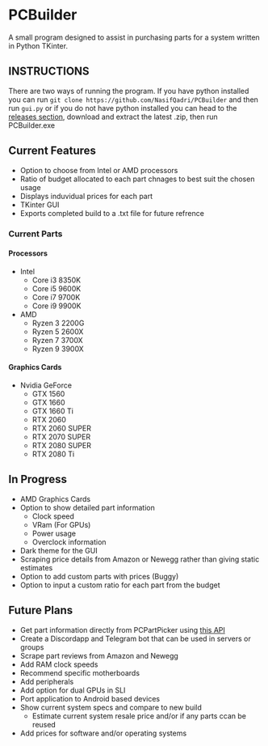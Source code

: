# PCBuilder #

A small program designed to assist in purchasing parts for a system written in Python TKinter.




## INSTRUCTIONS ##

There are two ways of running the program. If you have python installed you can run `git clone https://github.com/NasifQadri/PCBuilder` and then run `gui.py` or if you do not have python installed you can head to the [releases section](https://github.com/NasifQadri/PCBuilder/releases), download and extract the latest .zip, then run PCBuilder.exe


## ##

## Current Features ##

* Option to choose from Intel or AMD processors
* Ratio of budget allocated to each part chnages to best suit the chosen usage
* Displays induvidual prices for each part 
* TKinter GUI 
* Exports completed build to a .txt file for future refrence




### Current Parts ###

#### Processors ####

* Intel
  * Core i3 8350K
  * Core i5 9600K
  * Core i7 9700K
  * Core i9 9900K
* AMD
  * Ryzen 3 2200G
  * Ryzen 5 2600X
  * Ryzen 7 3700X
  * Ryzen 9 3900X
  
#### Graphics Cards ####

* Nvidia GeForce
  * GTX 1560
  * GTX 1660
  * GTX 1660 Ti
  * RTX 2060
  * RTX 2060 SUPER
  * RTX 2070 SUPER
  * RTX 2080 SUPER
  * RTX 2080 Ti
  
  
  
## In Progress ##
  
* AMD Graphics Cards
* Option to show detailed part information
  * Clock speed
  * VRam (For GPUs)
  * Power usage
  * Overclock information
* Dark theme for the GUI
* Scraping price details from Amazon or Newegg rather than giving static estimates
* Option to add custom parts with prices (Buggy)
* Option to input a custom ratio for each part from the budget
  
  
 ## Future Plans ##
 
* Get part information directly from PCPartPicker using [this API](https://pypi.org/project/pcpartpicker/)
* Create a Discordapp and Telegram bot that can be used in servers or groups
* Scrape part reviews from Amazon and Newegg
* Add RAM clock speeds
* Recommend specific motherboards
* Add peripherals
* Add option for dual GPUs in SLI
* Port application to Android based devices
* Show current system specs and compare to new build
  * Estimate current system resale price and/or if any parts ccan be reused
* Add prices for software and/or operating systems
